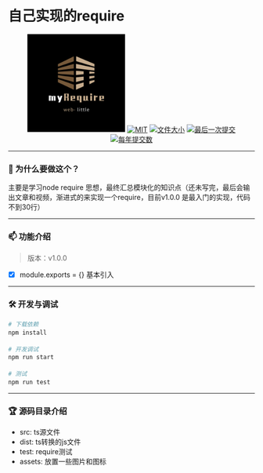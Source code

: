 # 自己实现的require

<p align="center">
    <img style="width: 200px; height: 200px;" src="./assets/logo.png" />
    <a href="javascript:;"><img src="https://img.shields.io/github/license/zhukunpenglinyutong/notes.svg" alt="MIT"></a>
    <a href="javascript:;"><img src="https://img.shields.io/github/languages/code-size/web-little/web-little-reqiure" alt="文件大小"></a>
    <a href="javascript:;"><img src="https://img.shields.io/github/last-commit/web-little/web-little-reqiure" alt="最后一次提交"></a>
    <a href="javascript:;"><img src="https://img.shields.io/github/commit-activity/y/web-little/web-little-reqiure" alt="每年提交数"></a>
</p>

---
### 👋 为什么要做这个？

主要是学习node require 思想，最终汇总模块化的知识点（还未写完，最后会输出文章和视频，渐进式的来实现一个require，目前v1.0.0 是最入门的实现，代码不到30行）

---
### 📫 功能介绍

> 版本：v1.0.0

- [x] module.exports = {} 基本引入

---

### 🛠 开发与调试

```sh
# 下载依赖
npm install

# 开发调试
npm run start

# 测试
npm run test
```

---

### 🏆 源码目录介绍

- src: ts源文件
- dist: ts转换的js文件
- test: require测试
- assets: 放置一些图片和图标


